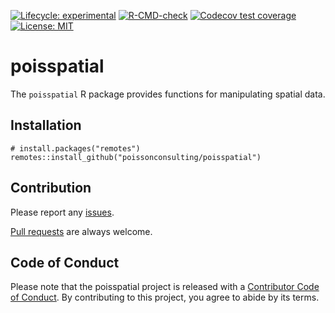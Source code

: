 <!-- README.md is generated from README.Rmd. Please edit that file -->

[![Lifecycle:
experimental](https://img.shields.io/badge/lifecycle-experimental-orange.svg)](https://lifecycle.r-lib.org/articles/stages.html#experimental)
[![R-CMD-check](https://github.com/poissonconsulting/poisspatial/actions/workflows/R-CMD-check.yaml/badge.svg)](https://github.com/poissonconsulting/poisspatial/actions/workflows/R-CMD-check.yaml)
[![Codecov test
coverage](https://codecov.io/gh/poissonconsulting/poisspatial/branch/master/graph/badge.svg)](https://codecov.io/gh/poissonconsulting/poisspatial?branch=main)
[![License:
MIT](https://img.shields.io/badge/License-MIT-blue.svg)](https://opensource.org/licenses/MIT)

# poisspatial

The `poisspatial` R package provides functions for manipulating spatial
data.

## Installation

    # install.packages("remotes")
    remotes::install_github("poissonconsulting/poisspatial")

## Contribution

Please report any
[issues](https://github.com/poissonconsulting/poisspatial/issues).

[Pull requests](https://github.com/poissonconsulting/poisspatial/pulls)
are always welcome.

## Code of Conduct

Please note that the poisspatial project is released with a [Contributor
Code of
Conduct](https://contributor-covenant.org/version/2/0/CODE_OF_CONDUCT.html).
By contributing to this project, you agree to abide by its terms.

